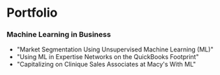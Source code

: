 # Portfolio

### Machine Learning in Business

- "Market Segmentation Using Unsupervised Machine Learning (ML)"
- "Using ML in Expertise Networks on the QuickBooks Footprint"
- "Capitalizing on Clinique Sales Associates at Macy's With ML" 
